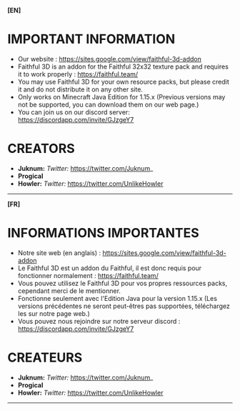 **[EN]**

# IMPORTANT INFORMATION
      
- Our website : https://sites.google.com/view/faithful-3d-addon
- Faithful 3D is an addon for the Faithful 32x32 texture pack and requires it to work properly : https://faithful.team/
- You may use Faithful 3D for your own resource packs, but please credit it and do not distribute it on any other site.
- Only works on Minecraft Java Edition for 1.15.x (Previous versions may not be supported, you can download them on our web page.)
- You can join us on our discord server: https://discordapp.com/invite/GJzgeY7 

# CREATORS

- **Juknum:** *Twitter:* https://twitter.com/Juknum_
- **Progical**
- **Howler:** *Twitter:* https://twitter.com/UnlikeHowler

______________________________________________________________________________________________________________

**[FR]**

# INFORMATIONS IMPORTANTES 

- Notre site web (en anglais) : https://sites.google.com/view/faithful-3d-addon
- Le Faithful 3D est un addon du Faithful, il est donc requis pour fonctionner normalement : https://faithful.team/
- Vous pouvez utilisez le Faithful 3D pour vos propres ressources packs, cependant merci de le mentionner.
- Fonctionne seulement avec l'Edition Java pour la version 1.15.x (Les versions précédentes ne seront peut-êtres pas supportées, téléchargez les sur notre page web.)
- Vous pouvez nous rejoindre sur notre serveur discord : https://discordapp.com/invite/GJzgeY7

# CREATEURS

- **Juknum:** *Twitter:* https://twitter.com/Juknum_
- **Progical**
- **Howler:** *Twitter:* https://twitter.com/UnlikeHowler

______________________________________________________________________________________________________________